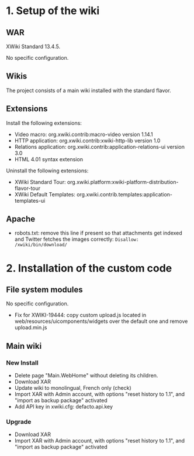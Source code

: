 # 1. Setup of the wiki

## WAR 

XWiki Standard 13.4.5.

No specific configuration.

## Wikis

The project consists of a main wiki installed with the standard flavor.

## Extensions

Install the following extensions:

* Video macro: org.xwiki.contrib:macro-video version 1.14.1
* HTTP application: org.xwiki.contrib:xwiki-http-lib version 1.0
* Relations application: org.xwiki.contrib:application-relations-ui version 3.0
* HTML 4.01 syntax extension

Uninstall the following extensions:

* XWiki Standard Tour: org.xwiki.platform:xwiki-platform-distribution-flavor-tour
* XWiki Default Templates: org.xwiki.contrib.templates:application-templates-ui

## Apache

* robots.txt: remove this line if present so that attachments get indexed and Twitter fetches the images correctly: ```Disallow: /xwiki/bin/download/```

# 2. Installation of the custom code

## File system modules 

No specific configuration.

* Fix for XWIKI-19444: copy custom upload.js located in web/resources/uicomponents/widgets over the default one and 
  remove upload.min.js

## Main wiki

### New Install

* Delete page "Main.WebHome" without deleting its children.
* Download XAR 
* Update wiki to monolingual, French only (check)
* Import XAR with Admin account, with options "reset history to 1.1", and "import as backup package" activated
* Add API key in xwiki.cfg: defacto.api.key

### Upgrade

* Download XAR
* Import XAR with Admin account, with options "reset history to 1.1", and "import as backup package" activated
